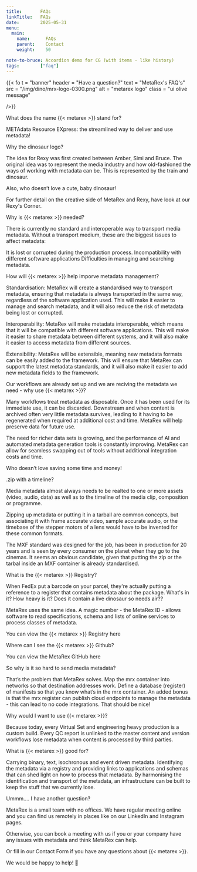 ```yaml
---
title:       FAQs
linkTitle:   FAQs
date:        2025-05-31
menu:
  main:
    name:      FAQs
    parent:    Contact
    weight:    50

note-to-bruce: Accordion demo for CG (with items - like history)
tags:        ["faq"]
---
```

<!-- ####################################################################### -->

{{< fo t = "banner"
    header = "Have a question?"
    text = "MetaRex's FAQ's"
    src = "/img/dino/mrx-logo-0300.png"
    alt = "metarex logo"
    class = "ui olive message"

/>}}


<div class="ui basic styled accordion">
    <div class="title">
      <i class="dropdown icon"></i>
      What does the name {{< metarex >}} stand for?
    </div>
    <div class="content">
      <p class="transition hidden">METAdata Resource EXpress:  the streamlined way to deliver and use metadata!</p>
    </div>
    <div class="title">
      <i class="dropdown icon"></i>
      Why the dinosaur logo?
    </div>
    <div class="content">
       <p class="transition hidden">The idea for Rexy was first created between Amber, Simi and Bruce.  The original idea was to represent the media industry and how old-fashioned the ways of working with metadata can be.  
       This is represented by the train and dinosaur.</p>
       </p>Also, who doesn’t love a cute, baby dinosaur!</p>
       </p>For further detail on the creative side of MetaRex and Rexy, have look at our Rexy's Corner.</p>
    </div>
    <div class="title">
      <i class="dropdown icon"></i>
      Why is {{< metarex >}} needed?
    </div>
    <div class="content">
      <p class="transition hidden">There is currently no standard and interoperable way to transport media metadata. Without a transport medium, these are the biggest issues to affect metadata:<p>
      <p>It is lost or corrupted during the production process. Incompatibility with different software applications Difficulties in managing and searching metadata.</p>
    </div>
    <div class="title">
      <i class="dropdown icon"></i>
      How will {{< metarex >}} help imporve metadata management?
    </div>
    <div class="content">
      <p class="transition hidden">Standardisation:  MetaRex will create a standardised way to transport metadata, ensuring that metadata is always transported in the same way, regardless of the software application used. This will make it easier to manage and search metadata, and it will also reduce the risk of metadata being lost or corrupted.</p>
      </p>Interoperability: MetaRex will make metadata interoperable, which means that it will be compatible with different software applications. This will make it easier to share metadata between different systems, and it will also make it easier to access metadata from different sources.</p>
      </p>Extensibility: MetaRex will be extensible, meaning new metadata formats can be easily added to the framework.  This will ensure that MetaRex can support the latest metadata standards, and it will also make it easier to add new metadata fields to the framework.</p>
    </div>
    <div class="title">
      <i class="dropdown icon"></i>
      Our workflows are already set up and we are reciving the metadata we need - why use {{< metarex >}}?
    </div>
    <div class="content">
      <p class="transition hidden">Many workflows treat metadata as disposable.  Once it has been used for its immediate use, it can be discarded.  Downstream and when content is archived often very little metadata survives, leading to it having to be regenerated when required at additional cost and time.  MetaRex will help preserve data for future use.</p>
      </p>The need for richer data sets is growing, and the performance of AI and automated metadata generation tools is constantly improving.  MetaRex can allow for seamless swapping out of tools without additional integration costs and time.</p>
      </p> Who doesn’t love saving some time and money!</p>
    </div>
</div>

<div class="ui basic styled accordion">
    <div class="title">
      <i class="dropdown icon"></i>
      .zip with a timeline?
    </div>
    <div class="content">
      <p class="transition hidden">Media metadata almost always needs to be realted to one or more assets (video, audio, data) as well as to the timeline of the media clip, composition or programme.</p>
      </p>Zipping up metadata or putting it in a tarball are common concepts, but associating it with frame accurate video, sample accurate audio, or the timebase of the stepper motors of a lens would have to be invented for these common formats.</p>
      </p>The MXF standard was designed for the job, has been in production for 20 years and is seen by every consumer on the planet when they go to the cinemas. It seems an obvious candidate, given that putting the zip or the tarbal inside an MXF container is already standardised.</p>
   </div>
    <div class="title">
      <i class="dropdown icon"></i>
      What is the {{< metarex >}} Registry?
    </div>
    <div class="content">
      <p class="transition hidden">When FedEx put a barcode on your parcel, they're actually putting a reference to a register that contains metadata about the package.   What's in it?  How heavy is it?  Does it contain a live dinosaur so needs air??</p>
      </p>MetaRex uses the same idea.  A magic number - the MetaRex ID - allows software to read specifications, schema and lists of online services to process classes of metadata.</p>
      </p>You can view the {{< metarex >}} Registry here</p>
      </div>
    <div class="title">
      <i class="dropdown icon"></i>
      Where can I see the {{< metarex >}} Github?
    </div>
    <div class="content">
      <p class="transition hidden">You can view the MetaRex GitHub here</p>
      </div>
    <div class="title">
      <i class="dropdown icon"></i>
      So why is it so hard to send media metadata?
    </div>
    <div class="content">
      <p class="transition hidden">That’s the problem that MetaRex solves.  
      Map the mrx container into networks so that destination addresses work. Define a database (register) of manifests so that you know what’s in the mrx container. An added bonus is that the mrx register can publish cloud endpoints to manage the metadata - this can lead to no code integrations. That should be nice!</p>
    </div>
    <div class="title">
      <i class="dropdown icon"></i>
      Why would I want to use {{< metarex >}}?
    </div>
    <div class="content">
      <p class="transition hidden">Because today, every Virtual Set and engineering heavy production is a custom build. Every QC report is unlinked to the master content and version workflows lose metadata when content is processed by third parties.</p>
    </div>
    <div class="title">
    <i class="dropdown icon"></i>
      What is {{< metarex >}} good for?
    </div>
    <div class="content">
      <p class="transition hidden">
      Carrying binary, text, isochronous and event driven metadata. Identifying the metadata via a registry and providing links to applications and schemas that can shed light on how to process that metadata. By harmonising the identification and transport of the metadata, an infrastructure can be built to keep the stuff that we currently lose.</p>
    </div>
    <div class="title">
      <i class="dropdown icon"></i>
      Ummm.... I have another question?
    </div>
    <div class="content">
      <p class="transition hidden">MetaRex is a small team with no offices.  We have regular meeting online and you can find us remotely in places like on our LinkedIn and Instagram pages.</p>
      </p>Otherwise, you can book a meeting with us if you or your company have any issues with metadata and think MetaRex can help.</p> 
      </p>Or fill in our Contact Form if you have any questions about {{< metarex >}}.</p>
      </p>We would be happy to help! 🦖</p>
    </div>
</div>

[RC]:   "/rexy-area/_index.md"
[form]:  https://metarex.media/contact/
[linkedin]:  https://www.linkedin.com/company/metarex-media
[Instagram]: https://www.instagram.com/metarex.media?igsh=MWNidHNudDB5MXlwMA%3D%3D
[Github]:   https://github.com/metarex-media/
[here]:     https://metarex.media/ui/reg/